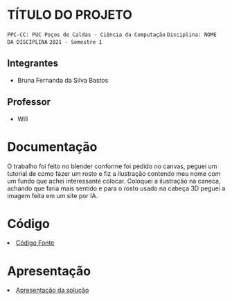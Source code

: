 # TÍTULO DO PROJETO

`PPC-CC: PUC Poços de Caldas - Ciência da Computação`
`Disciplina: NOME DA DISCIPLINA`
`2021 - Semestre 1`

## Integrantes

- Bruna Fernanda da Silva Bastos

## Professor

- Will

# Documentação

O trabalho foi feito no blender conforme foi pedido no canvas, peguei um tutorial de como fazer um rosto e fiz a ilustração contendo meu nome com um fundo que achei interessante colocar. Coloquei a ilustração na caneca, achando que faria mais sentido e para o rosto usado na cabeça 3D peguei a imagem feita em um site por IA.

# Código

<li><a href="src/README.md"> Código Fonte</a></li>

# Apresentação

<li><a href="presentation/README.md"> Apresentação da solução</a></li>
